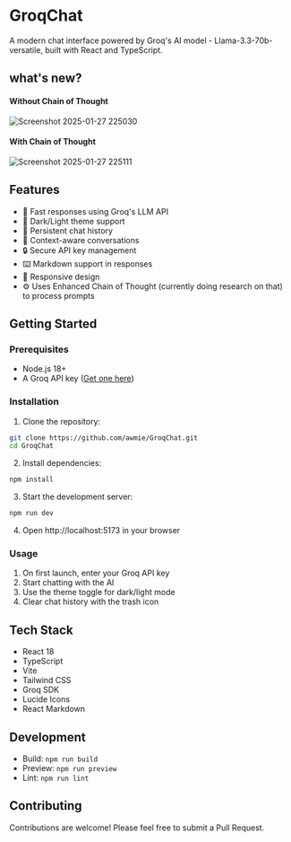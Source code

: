 # GroqChat

A modern chat interface powered by Groq's AI model - Llama-3.3-70b-versatile, built with React and TypeScript.

## what's new?
#### Without Chain of Thought
![Screenshot 2025-01-27 225030](https://github.com/user-attachments/assets/d3f1138d-e024-4030-b881-0ea0052ad5c4)

#### With Chain of Thought
![Screenshot 2025-01-27 225111](https://github.com/user-attachments/assets/9bde4328-5f5e-4076-8ea3-2f46f085284b)

## Features

- 🚀 Fast responses using Groq's LLM API
- 🎨 Dark/Light theme support
- 💾 Persistent chat history
- 🧠 Context-aware conversations
- 🔒 Secure API key management
- ⌨️ Markdown support in responses
- 📱 Responsive design
- ⚙️ Uses Enhanced Chain of Thought (currently doing research on that) to process prompts
## Getting Started

### Prerequisites

- Node.js 18+ 
- A Groq API key ([Get one here](https://console.groq.com))

### Installation

1. Clone the repository:
```bash
git clone https://github.com/awmie/GroqChat.git
cd GroqChat
```

2. Install dependencies:
```bash
npm install
```

3. Start the development server:
```bash
npm run dev
```

4. Open http://localhost:5173 in your browser

### Usage

1. On first launch, enter your Groq API key
2. Start chatting with the AI
3. Use the theme toggle for dark/light mode
4. Clear chat history with the trash icon

## Tech Stack

- React 18
- TypeScript
- Vite
- Tailwind CSS
- Groq SDK
- Lucide Icons
- React Markdown

## Development

- Build: `npm run build`
- Preview: `npm run preview`
- Lint: `npm run lint`

## Contributing

Contributions are welcome! Please feel free to submit a Pull Request.
